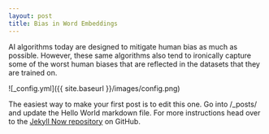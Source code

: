 ```yaml
---
layout: post
title: Bias in Word Embeddings
---
```

AI algorithms today are designed to mitigate human bias as much as possible. However, these same algorithms also tend to ironically capture some of the worst human biases that are reflected in the datasets that they are trained on.

![_config.yml]({{ site.baseurl }}/images/config.png)

The easiest way to make your first post is to edit this one. Go into /_posts/ and update the Hello World markdown file. For more instructions head over to the [Jekyll Now repository](https://github.com/barryclark/jekyll-now) on GitHub.
